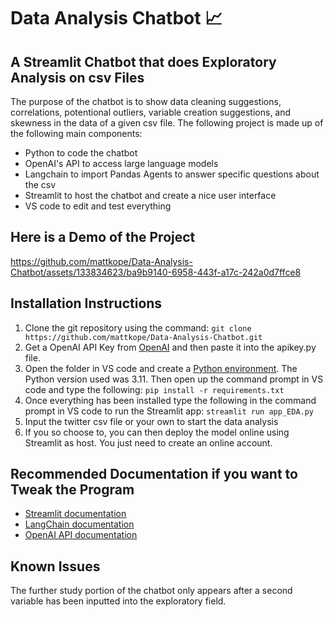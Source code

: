 # Data Analysis Chatbot 📈

## A Streamlit Chatbot that does Exploratory Analysis on csv Files

The purpose of the chatbot is to show data cleaning suggestions, correlations, potentional outliers, variable creation suggestions, and skewness in the data of a given csv file. The following project is made up of the following main components: 

- Python to code the chatbot
- OpenAI's API to access large language models
- Langchain to import Pandas Agents to answer specific questions about the csv
- Streamlit to host the chatbot and create a nice user interface
- VS code to edit and test everything

## Here is a Demo of the Project

https://github.com/mattkope/Data-Analysis-Chatbot/assets/133834623/ba9b9140-6958-443f-a17c-242a0d7ffce8

## Installation Instructions

1. Clone the git repository using the command: `git clone https://github.com/mattkope/Data-Analysis-Chatbot.git`
2. Get a OpenAI API Key from [OpenAI](https://platform.openai.com/api-keys) and then paste it into the apikey.py file.
3. Open the folder in VS code and create a [Python environment](https://code.visualstudio.com/docs/python/environments). The Python version used was 3.11. Then open up the command prompt in VS code and type the following: `pip install -r requirements.txt`
4. Once everything has been installed type the following in the command prompt in VS code to run the Streamlit app: `streamlit run app_EDA.py`
5. Input the twitter csv file or your own to start the data analysis
6. If you so choose to, you can then deploy the model online using Streamlit as host. You just need to create an online account. 

## Recommended Documentation if you want to Tweak the Program

- [Streamlit documentation](https://docs.streamlit.io/)
- [LangChain documentation](https://python.langchain.com/docs/get_started/introduction) 
- [OpenAI API documentation](https://platform.openai.com/docs/introduction)

## Known Issues

The further study portion of the chatbot only appears after a second variable has been inputted into the exploratory field. 


